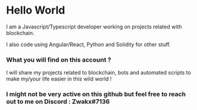 # Hello World

I am a Javascript/Typescript developer working on projects related with blockchain.

I also code using Angular/React, Python and Solidity for other stuff.

### What you will find on this account ?

I will share my projects related to blockchain, bots and automated scripts to make my/your life easier in this wild world !

### I might not be very active on this github but feel free to reach out to me on Discord : Zwakx#7136

